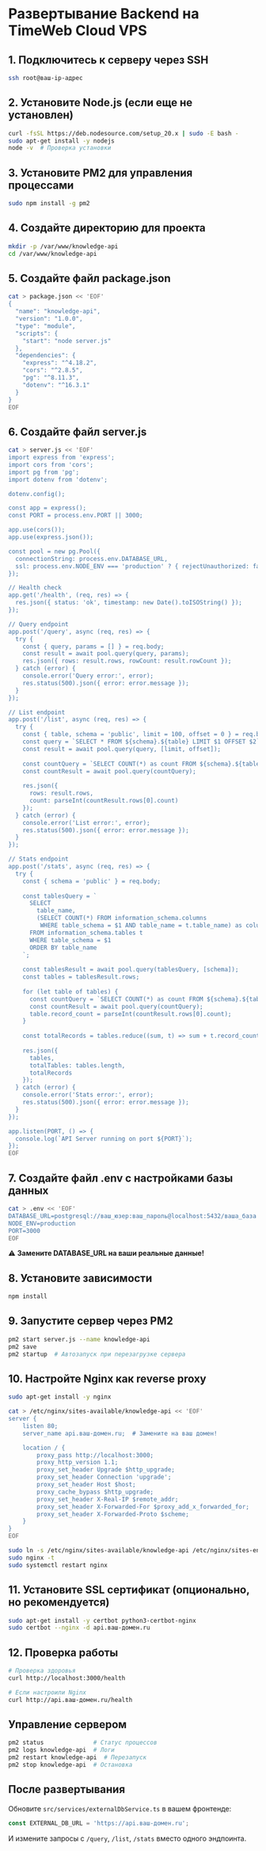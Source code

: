 # Развертывание Backend на TimeWeb Cloud VPS

## 1. Подключитесь к серверу через SSH

```bash
ssh root@ваш-ip-адрес
```

## 2. Установите Node.js (если еще не установлен)

```bash
curl -fsSL https://deb.nodesource.com/setup_20.x | sudo -E bash -
sudo apt-get install -y nodejs
node -v  # Проверка установки
```

## 3. Установите PM2 для управления процессами

```bash
sudo npm install -g pm2
```

## 4. Создайте директорию для проекта

```bash
mkdir -p /var/www/knowledge-api
cd /var/www/knowledge-api
```

## 5. Создайте файл package.json

```bash
cat > package.json << 'EOF'
{
  "name": "knowledge-api",
  "version": "1.0.0",
  "type": "module",
  "scripts": {
    "start": "node server.js"
  },
  "dependencies": {
    "express": "^4.18.2",
    "cors": "^2.8.5",
    "pg": "^8.11.3",
    "dotenv": "^16.3.1"
  }
}
EOF
```

## 6. Создайте файл server.js

```bash
cat > server.js << 'EOF'
import express from 'express';
import cors from 'cors';
import pg from 'pg';
import dotenv from 'dotenv';

dotenv.config();

const app = express();
const PORT = process.env.PORT || 3000;

app.use(cors());
app.use(express.json());

const pool = new pg.Pool({
  connectionString: process.env.DATABASE_URL,
  ssl: process.env.NODE_ENV === 'production' ? { rejectUnauthorized: false } : false
});

// Health check
app.get('/health', (req, res) => {
  res.json({ status: 'ok', timestamp: new Date().toISOString() });
});

// Query endpoint
app.post('/query', async (req, res) => {
  try {
    const { query, params = [] } = req.body;
    const result = await pool.query(query, params);
    res.json({ rows: result.rows, rowCount: result.rowCount });
  } catch (error) {
    console.error('Query error:', error);
    res.status(500).json({ error: error.message });
  }
});

// List endpoint
app.post('/list', async (req, res) => {
  try {
    const { table, schema = 'public', limit = 100, offset = 0 } = req.body;
    const query = `SELECT * FROM ${schema}.${table} LIMIT $1 OFFSET $2`;
    const result = await pool.query(query, [limit, offset]);
    
    const countQuery = `SELECT COUNT(*) as count FROM ${schema}.${table}`;
    const countResult = await pool.query(countQuery);
    
    res.json({ 
      rows: result.rows, 
      count: parseInt(countResult.rows[0].count) 
    });
  } catch (error) {
    console.error('List error:', error);
    res.status(500).json({ error: error.message });
  }
});

// Stats endpoint
app.post('/stats', async (req, res) => {
  try {
    const { schema = 'public' } = req.body;
    
    const tablesQuery = `
      SELECT 
        table_name,
        (SELECT COUNT(*) FROM information_schema.columns 
         WHERE table_schema = $1 AND table_name = t.table_name) as column_count
      FROM information_schema.tables t
      WHERE table_schema = $1
      ORDER BY table_name
    `;
    
    const tablesResult = await pool.query(tablesQuery, [schema]);
    const tables = tablesResult.rows;
    
    for (let table of tables) {
      const countQuery = `SELECT COUNT(*) as count FROM ${schema}.${table.table_name}`;
      const countResult = await pool.query(countQuery);
      table.record_count = parseInt(countResult.rows[0].count);
    }
    
    const totalRecords = tables.reduce((sum, t) => sum + t.record_count, 0);
    
    res.json({
      tables,
      totalTables: tables.length,
      totalRecords
    });
  } catch (error) {
    console.error('Stats error:', error);
    res.status(500).json({ error: error.message });
  }
});

app.listen(PORT, () => {
  console.log(`API Server running on port ${PORT}`);
});
EOF
```

## 7. Создайте файл .env с настройками базы данных

```bash
cat > .env << 'EOF'
DATABASE_URL=postgresql://ваш_юзер:ваш_пароль@localhost:5432/ваша_база
NODE_ENV=production
PORT=3000
EOF
```

⚠️ **Замените DATABASE_URL на ваши реальные данные!**

## 8. Установите зависимости

```bash
npm install
```

## 9. Запустите сервер через PM2

```bash
pm2 start server.js --name knowledge-api
pm2 save
pm2 startup  # Автозапуск при перезагрузке сервера
```

## 10. Настройте Nginx как reverse proxy

```bash
sudo apt-get install -y nginx

cat > /etc/nginx/sites-available/knowledge-api << 'EOF'
server {
    listen 80;
    server_name api.ваш-домен.ru;  # Замените на ваш домен!

    location / {
        proxy_pass http://localhost:3000;
        proxy_http_version 1.1;
        proxy_set_header Upgrade $http_upgrade;
        proxy_set_header Connection 'upgrade';
        proxy_set_header Host $host;
        proxy_cache_bypass $http_upgrade;
        proxy_set_header X-Real-IP $remote_addr;
        proxy_set_header X-Forwarded-For $proxy_add_x_forwarded_for;
        proxy_set_header X-Forwarded-Proto $scheme;
    }
}
EOF

sudo ln -s /etc/nginx/sites-available/knowledge-api /etc/nginx/sites-enabled/
sudo nginx -t
sudo systemctl restart nginx
```

## 11. Установите SSL сертификат (опционально, но рекомендуется)

```bash
sudo apt-get install -y certbot python3-certbot-nginx
sudo certbot --nginx -d api.ваш-домен.ru
```

## 12. Проверка работы

```bash
# Проверка здоровья
curl http://localhost:3000/health

# Если настроили Nginx
curl http://api.ваш-домен.ru/health
```

## Управление сервером

```bash
pm2 status              # Статус процессов
pm2 logs knowledge-api  # Логи
pm2 restart knowledge-api  # Перезапуск
pm2 stop knowledge-api  # Остановка
```

## После развертывания

Обновите `src/services/externalDbService.ts` в вашем фронтенде:

```typescript
const EXTERNAL_DB_URL = 'https://api.ваш-домен.ru';
```

И измените запросы с `/query`, `/list`, `/stats` вместо одного эндпоинта.
